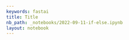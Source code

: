 ```yaml
---
keywords: fastai
title: Title
nb_path: _notebooks/2022-09-11-if-else.ipynb
layout: notebook
---
```


<!--
#################################################
### THIS FILE WAS AUTOGENERATED! DO NOT EDIT! ###
#################################################
# file to edit: _notebooks/2022-09-11-if-else.ipynb
-->

<div class="container" id="notebook-container">
        
</div>
 

